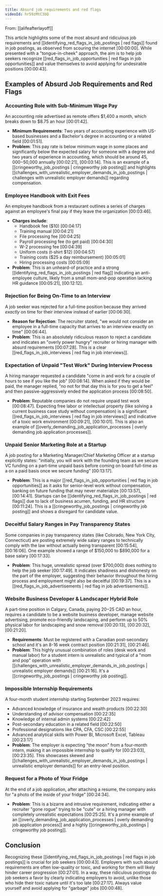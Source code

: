 ```yaml
---
title: Absurd job requirements and red flags
videoId: hr59zMtC3bQ
---
```


From: [[alifeafterlayoff]] <br/> 

This article highlights some of the most absurd and ridiculous job requirements and [[identifying_red_flags_in_job_postings | red flags]] found in job postings, as observed from scouring the internet <a class="yt-timestamp" data-t="00:00:00">[00:00:00]</a>. While presented with a "tongue-in-cheek" approach, the aim is to help job seekers recognize [[red_flags_in_job_opportunities | red flags in job opportunities]] and value themselves to avoid applying for undesirable positions <a class="yt-timestamp" data-t="00:00:43">[00:00:43]</a>.

## Examples of Absurd Job Requirements and Red Flags

### Accounting Role with Sub-Minimum Wage Pay
An accounting role advertised as remote offers $1,400 a month, which breaks down to $8.75 an hour <a class="yt-timestamp" data-t="00:01:42">[00:01:42]</a>.
*   **Minimum Requirements**: Two years of accounting experience with US-based businesses and a Bachelor's degree in accounting or a related field <a class="yt-timestamp" data-t="00:01:51">[00:01:51]</a>.
*   **Problem**: This pay rate is below minimum wage in some places and significantly below the expected salary for someone with a degree and two years of experience in accounting, which should be around $45,000-$50,000 annually <a class="yt-timestamp" data-t="00:02:21">[00:02:21]</a>, <a class="yt-timestamp" data-t="00:03:14">[00:03:14]</a>. This is an example of a [[cringeworthy_job_postings | cringeworthy job posting]] and highlights [[challenges_with_unrealistic_employer_demands_in_job_postings | challenges with unrealistic employer demands]] regarding compensation.

### Employee Handbook with Exit Fees
An employee handbook from a restaurant outlines a series of charges against an employee's final pay if they leave the organization <a class="yt-timestamp" data-t="00:03:46">[00:03:46]</a>.
*   **Charges include**:
    *   Handbook fee ($10) <a class="yt-timestamp" data-t="00:04:17">[00:04:17]</a>
    *   Training manual <a class="yt-timestamp" data-t="00:04:21">[00:04:21]</a>
    *   File processing fee <a class="yt-timestamp" data-t="00:04:25">[00:04:25]</a>
    *   Payroll processing fee (to get paid) <a class="yt-timestamp" data-t="00:04:30">[00:04:30]</a>
    *   W-2 processing fee <a class="yt-timestamp" data-t="00:04:39">[00:04:39]</a>
    *   Uniform costs (t-shirt $12) <a class="yt-timestamp" data-t="00:04:57">[00:04:57]</a>
    *   Training costs ($25 a day reimbursement) <a class="yt-timestamp" data-t="00:05:01">[00:05:01]</a>
    *   Hiring processing costs <a class="yt-timestamp" data-t="00:05:09">[00:05:09]</a>
*   **Problem**: This is an unheard-of practice and a strong [[identifying_red_flags_in_job_postings | red flag]] indicating an anti-employee culture, likely from a small mom-and-pop operation lacking HR guidance <a class="yt-timestamp" data-t="00:05:21">[00:05:21]</a>, <a class="yt-timestamp" data-t="00:12:12">[00:12:12]</a>.

### Rejection for Being On-Time to an Interview
A job seeker was rejected for a full-time position because they arrived *exactly* on time for their interview instead of earlier <a class="yt-timestamp" data-t="00:06:30">[00:06:30]</a>.
*   **Reason for Rejection**: The recruiter stated, "we would not consider an employee in a full-time capacity that arrives to an interview exactly on time" <a class="yt-timestamp" data-t="00:06:44">[00:06:44]</a>.
*   **Problem**: This is an absolutely ridiculous reason to reject a candidate and indicates an "overly power hungry" recruiter or hiring manager with absurd requirements <a class="yt-timestamp" data-t="00:07:28">[00:07:28]</a>. This is a clear [[red_flags_in_job_interviews | red flag in job interviews]].

### Expectation of Unpaid "Test Work" During Interview Process
A hiring manager requested a candidate "come in and work for a couple of hours to see if you like the job" <a class="yt-timestamp" data-t="00:08:14">[00:08:14]</a>. When asked if they would be paid, the manager replied, "no not for that day this is for you to get a feel" and then passive-aggressively ended the application process <a class="yt-timestamp" data-t="00:08:50">[00:08:50]</a>.
*   **Problem**: Reputable companies do not require unpaid test work <a class="yt-timestamp" data-t="00:08:47">[00:08:47]</a>. Expecting free labor or intellectual property (like solving a current business case study without compensation) is a significant [[red_flags_in_job_interviews | red flag in job interviews]] and indicative of a toxic work environment <a class="yt-timestamp" data-t="00:09:21">[00:09:21]</a>, <a class="yt-timestamp" data-t="00:10:01">[00:10:01]</a>. This is also an example of [[overly_demanding_job_application_processes | overly demanding job application processes]].

### Unpaid Senior Marketing Role at a Startup
A job posting for a Marketing Manager/Chief Marketing Officer at a startup explicitly states: "initially, you will work with the founding team as we secure VC funding on a part-time unpaid basis before coming on board full-time as a on a paid basis once we secure funding" <a class="yt-timestamp" data-t="00:13:17">[00:13:17]</a>.
*   **Problem**: This is a major [[red_flags_in_job_opportunities | red flag in job opportunities]] as it asks for senior-level work without compensation, banking on future funding that may never materialize <a class="yt-timestamp" data-t="00:13:57">[00:13:57]</a>, <a class="yt-timestamp" data-t="00:14:41">[00:14:41]</a>. Startups can be [[identifying_red_flags_in_job_postings | red flags]] due to lack of business acumen, funding, and HR structure <a class="yt-timestamp" data-t="00:11:24">[00:11:24]</a>. This is a [[cringeworthy_job_postings | cringeworthy job posting]] and shows a disregard for candidate value.

### Deceitful Salary Ranges in Pay Transparency States
Some companies in pay transparency states (like Colorado, New York City, Connecticut) are posting extremely wide salary ranges to technically comply with the law without actually being transparent <a class="yt-timestamp" data-t="00:15:54">[00:15:54]</a>, <a class="yt-timestamp" data-t="00:16:06">[00:16:06]</a>. One example showed a range of $150,000 to $890,000 for a base salary <a class="yt-timestamp" data-t="00:17:33">[00:17:33]</a>.
*   **Problem**: This huge, unrealistic spread (over $700,000) does nothing to help the job seeker <a class="yt-timestamp" data-t="00:17:49">[00:17:49]</a>. It indicates shadiness and dishonesty on the part of the employer, suggesting their behavior throughout the hiring process and employment might also be deceitful <a class="yt-timestamp" data-t="00:19:37">[00:19:37]</a>. This is a [[red_flags_in_job_advertisements | red flag in job advertisements]].

### Website Business Developer & Landscaper Hybrid Role
A part-time position in Calgary, Canada, paying $20-$25 CAD an hour, requires a candidate to be a website business developer, manage website advertising, promote eco-friendly landscaping, and perform up to 50% physical labor for landscaping and snow removal <a class="yt-timestamp" data-t="00:20:13">[00:20:13]</a>, <a class="yt-timestamp" data-t="00:20:32">[00:20:32]</a>, <a class="yt-timestamp" data-t="00:21:20">[00:21:20]</a>.
*   **Requirements**: Must be registered with a Canadian post-secondary school and it's an 8-16 week contract position <a class="yt-timestamp" data-t="00:21:31">[00:21:31]</a>, <a class="yt-timestamp" data-t="00:21:46">[00:21:46]</a>.
*   **Problem**: This highly unusual combination of roles (desk work and manual labor) for a student intern is unrealistic and typical of a "mom and pop" operation with [[challenges_with_unrealistic_employer_demands_in_job_postings | unrealistic employer demands]] <a class="yt-timestamp" data-t="00:21:16">[00:21:16]</a>. It's a [[cringeworthy_job_postings | cringeworthy job posting]].

### Impossible Internship Requirements
A four-month student internship starting September 2023 requires:
*   Advanced knowledge of insurance and wealth products <a class="yt-timestamp" data-t="00:22:30">[00:22:30]</a>
*   Understanding of advisor compensation <a class="yt-timestamp" data-t="00:22:35">[00:22:35]</a>
*   Knowledge of internal admin systems <a class="yt-timestamp" data-t="00:22:42">[00:22:42]</a>
*   Post-secondary education in a related field <a class="yt-timestamp" data-t="00:22:50">[00:22:50]</a>
*   Professional designations like CPA, CFA, CSC <a class="yt-timestamp" data-t="00:22:55">[00:22:55]</a>
*   Advanced analytical skills with Power BI, Microsoft Excel, Tableau <a class="yt-timestamp" data-t="00:23:17">[00:23:17]</a>
*   **Problem**: The employer is expecting "the moon" from a four-month intern, making it an impossible internship to qualify for <a class="yt-timestamp" data-t="00:23:03">[00:23:03]</a>, <a class="yt-timestamp" data-t="00:23:35">[00:23:35]</a>. This showcases skewed and [[challenges_with_unrealistic_employer_demands_in_job_postings | unrealistic employer demands]] for an entry-level position.

### Request for a Photo of Your Fridge
At the end of a job application, after attaching a resume, the company asks for "a photo of the inside of your fridge" <a class="yt-timestamp" data-t="00:24:34">[00:24:34]</a>.
*   **Problem**: This is a bizarre and intrusive requirement, indicating either a recruiter "gone rogue" trying to be "cute" or a hiring manager with completely unrealistic expectations <a class="yt-timestamp" data-t="00:25:25">[00:25:25]</a>. It's a prime example of an [[overly_demanding_job_application_processes | overly demanding job application process]] and a highly [[cringeworthy_job_postings | cringeworthy job posting]].

## Conclusion
Recognizing these [[identifying_red_flags_in_job_postings | red flags in job postings]] is crucial for job seekers <a class="yt-timestamp" data-t="00:00:43">[00:00:43]</a>. Employers with such absurd requirements are often low-quality or toxic, and working for them will likely hinder career progression <a class="yt-timestamp" data-t="00:27:01">[00:27:01]</a>. In a way, these ridiculous postings do job seekers a favor by clearly indicating employers to avoid, unlike those who hide their toxic nature until it's too late <a class="yt-timestamp" data-t="00:27:17">[00:27:17]</a>. Always value yourself and avoid applying for "garbage" jobs <a class="yt-timestamp" data-t="00:00:48">[00:00:48]</a>.